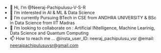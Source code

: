 - 👋 Hi, I’m @Neeraj-Pachipulusu-V-S-R
- 👀 I’m interested in AI & ML & Data Science
- 🌱 I’m currently Pursuing BTech in CSE from ANDHRA UNIVERSITY & 
                                 BSc in Data Science from IIT Madras
- 💞️ I’m looking to collaborate on : Artificial INtelligence, Machine Learinig, Data Science and Quantum Computing
- 📫 How to reach me ... @insta_user_ID: neeraj_pachipulusu_vsr
                          @email: neerajpachipulusuvsr@gmail.com

<!---
Neeraj-Pachipulusu-V-S-R/Neeraj-Pachipulusu-V-S-R is a ✨ special ✨ repository because its `README.md` (this file) appears on your GitHub profile.
You can click the Preview link to take a look at your changes.
--->
